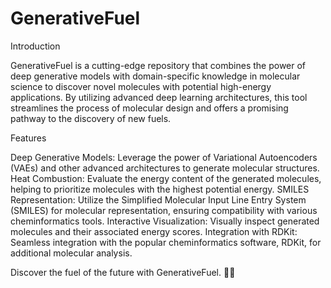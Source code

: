 # GenerativeFuel

Introduction

GenerativeFuel is a cutting-edge repository that combines the power of deep generative models with domain-specific knowledge in molecular science to discover novel molecules with potential high-energy applications. By utilizing advanced deep learning architectures, this tool streamlines the process of molecular design and offers a promising pathway to the discovery of new fuels.

Features

Deep Generative Models: Leverage the power of Variational Autoencoders (VAEs) and other advanced architectures to generate molecular structures.
Heat Combustion: Evaluate the energy content of the generated molecules, helping to prioritize molecules with the highest potential energy.
SMILES Representation: Utilize the Simplified Molecular Input Line Entry System (SMILES) for molecular representation, ensuring compatibility with various cheminformatics tools.
Interactive Visualization: Visually inspect generated molecules and their associated energy scores.
Integration with RDKit: Seamless integration with the popular cheminformatics software, RDKit, for additional molecular analysis.

Discover the fuel of the future with GenerativeFuel. 🚀🧪

